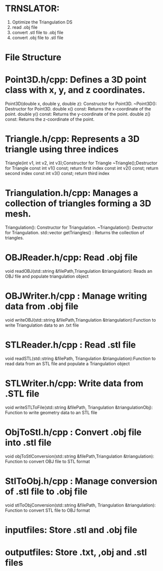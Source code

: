 # TRNSLATOR:
1. Optimize the Triangulation DS
2. read .obj file
3. convert .stl file to .obj file
4. convert .obj file to .stl file
 
 
# File Structure
 
 
# Point3D.h/cpp: Defines a 3D point class with x, y, and z coordinates.
 
Point3D(double x, double y, double z): Constructor for Point3D.
~Point3D(): Destructor for Point3D.
double x() const: Returns the x-coordinate of the point.
double y() const: Returns the y-coordinate of the point.
double z() const: Returns the z-coordinate of the point.
 
# Triangle.h/cpp: Represents a 3D triangle using three indices
Triangle(int v1, int v2, int v3);Constructor for Triangle
~Triangle();Destructor for Triangle
const int v1() const; return first index
const int v2() const; return second index
const int v3() const; return third index
 
# Triangulation.h/cpp: Manages a collection of triangles forming a 3D mesh.
 
Triangulation(): Constructor for Triangulation.
~Triangulation(): Destructor for Triangulation.
std::vector<Triangle> getTriangles() : Returns the collection of triangles.
 
# OBJReader.h/cpp: Read .obj file
 
void readOBJ(std::string &filePath,Triangulation &triangulation): Reads an OBJ file and populate triangulation object
 
# OBJWriter.h/cpp : Manage writing data from .obj file
 
void writeOBJ(std::string &filePath,Triangulation &triangulation):Function to write Triangulation data to an .txt file
 
# STLReader.h/cpp : Read .stl file
 
void readSTL(std::string &filePath, Triangulation &triangulation):Function to read data from an STL file and populate a Triangulation object
 
# STLWriter.h/cpp: Write data from .STL file
 
void writeSTLToFile(std::string &filePath, Triangulation &triangulationObj): Function to write geometry data to an STL file
 
# ObjToStl.h/cpp : Convert .obj file into .stl file
 
void objToStlConversion(std::string &filePath,Triangulation &triangulation): Function to convert OBJ file to STL format
 
# StlToObj.h/cpp : Manage conversion of .stl file to .obj file
 
void stlToObjConversion(std::string &filePath, Triangulation &triangulation): Function to convert STL file to OBJ format
 
# inputfiles: Store .stl and .obj file
 
# outputfiles: Store .txt, ,obj and .stl files